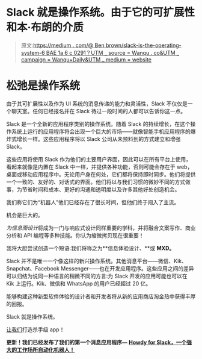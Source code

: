 # Slack 就是操作系统。由于它的可扩展性和本·布朗的介质

> 原文:[https://medium . com/@ Ben brown/slack-is-the-operating-system-6 BAE 1a 6 c 0291？UTM _ source = Wanqu . co&UTM _ campaign = Wanqu+Daily&UTM _ medium = website](https://medium.com/@benbrown/slack-is-the-operating-system-6bae1a6c0291?utm_source=wanqu.co&utm_campaign=Wanqu+Daily&utm_medium=website)

# 松弛是操作系统

由于其可扩展性以及作为 UI 系统的消息传递的能力和灵活性，Slack 不仅仅是一个聊天室。任何已经报名并在 Slack 待过一段时间的人都可以告诉你这一点。

Slack 是一个全新的应用程序类别的操作系统。随着 Slack 的持续增长，在这个操作系统上运行的应用程序将会出现一个巨大的市场——就像智能手机应用程序的爆炸式增长一样。这些应用程序将以 Slack 公司从未预料到的方式建立和增强 Slack。

这些应用将使用 Slack 作为他们的主要用户界面，因此可以在所有平台上使用，看起来就像是内置在 Slack 中一样，并提供各种功能，否则可能会存在于 web，桌面或移动应用程序中。无论用户身在何处，它们都将保持即时同步。他们将提供一个一致的、友好的、对话式的界面。他们将以与我们习惯的微妙不同的方式做事，为节省时间和成本、更好的沟通和透明度以及许多其他好处创造机会。

我们称它们为“机器人”他们已经存在了很长时间，但他们终于闯入了主流。

机会是巨大的。

*为信息而设计*将成为一门与响应式设计同样重要的学科，并将融合文案写作、商业分析和 API 编程等多种技能。你认为缩微拷贝现在很重要！

我将大胆尝试创造一个短语:我们将称之为**信息体验设计、**或 **MXD。**

Slack 并不是唯一一个像这样的新兴操作系统。其他消息平台——微信、Kik、Snapchat、Facebook Messenger——也在开发应用程序。这些应用之间的差异可以归结为说同一种语言的稍微不同的方言:为 Slack 开发的应用可能也可以在 Kik 上运行。Kik、微信和 WhatsApp 的用户已经超过 20 亿。

能够构建这种新型软件体验的设计者和开发者将从新的应用商店淘金热中获得丰厚的回报。

Slack 就是操作系统。

[让我们](http://xoxco.com/contact)打造杀手级 app！

**更新！我们已经发布了我们的第一个消息应用程序—** [**Howdy for Slack，一个强大的工作场所自动化机器人！**](http://howdy.ai)